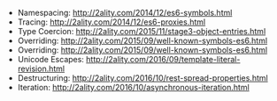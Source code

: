 * Namespacing: http://2ality.com/2014/12/es6-symbols.html
* Tracing: http://2ality.com/2014/12/es6-proxies.html
* Type Coercion: http://2ality.com/2015/11/stage3-object-entries.html
* Overriding: http://2ality.com/2015/09/well-known-symbols-es6.html
* Overriding: http://2ality.com/2015/09/well-known-symbols-es6.html
* Unicode Escapes: http://2ality.com/2016/09/template-literal-revision.html
* Destructuring: http://2ality.com/2016/10/rest-spread-properties.html
* Iteration: http://2ality.com/2016/10/asynchronous-iteration.html